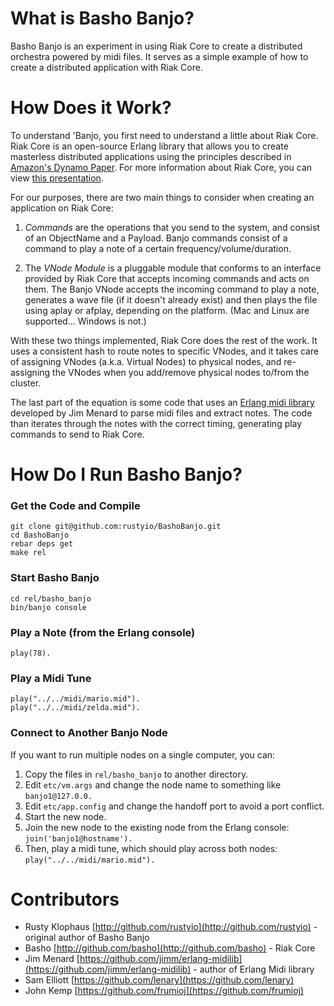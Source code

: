 # What is Basho Banjo?

Basho Banjo is an experiment in using Riak Core to create a
distributed orchestra powered by midi files. It serves as a simple
example of how to create a distributed application with Riak Core.

# How Does it Work?

To understand 'Banjo, you first need to understand a little about Riak
Core. Riak Core is an open-source Erlang library that allows you to
create masterless distributed applications using the principles
described in [Amazon's Dynamo Paper](http://www.allthingsdistributed.com/2007/10/amazons_dynamo.html). For more information about Riak
Core, you can view [this
presentation](http://www.slideshare.net/rklophaus/masterless-distributed-computing-with-riak-core-euc-2010).

For our purposes, there are two main things to consider when creating
an application on Riak Core:

1. *Commands* are the operations that you send to the system, and
consist of an ObjectName and a Payload. Banjo commands consist of a
command to play a note of a certain frequency/volume/duration.

2. The *VNode Module* is a pluggable module that conforms to an interface
provided by Riak Core that accepts incoming commands and acts on
them. The Banjo VNode accepts the incoming command to play a note,
generates a wave file (if it doesn't already exist) and then plays the
file using aplay or afplay, depending on the platform. (Mac and Linux are
supported... Windows is not.)

With these two things implemented, Riak Core does the rest of the
work. It uses a consistent hash to route notes to specific VNodes, and
it takes care of assigning VNodes (a.k.a. Virtual Nodes) to physical
nodes, and re-assigning the VNodes when you add/remove physical
nodes to/from the cluster.

The last part of the equation is some code that uses an [Erlang midi
library](https://github.com/jimm/erlang-midilib) developed by Jim
Menard to parse midi files and extract notes. The code than iterates
through the notes with the correct timing, generating play commands to
send to Riak Core.

# How Do I Run Basho Banjo?

### Get the Code and Compile

    git clone git@github.com:rustyio/BashoBanjo.git
    cd BashoBanjo
    rebar deps get
    make rel

### Start Basho Banjo

    cd rel/basho_banjo
    bin/banjo console

### Play a Note (from the Erlang console)

    play(78).

### Play a Midi Tune

    play("../../midi/mario.mid").
    play("../../midi/zelda.mid").

### Connect to Another Banjo Node

If you want to run multiple nodes on a single computer, you can:

1. Copy the files in `rel/basho_banjo` to another directory.
2. Edit `etc/vm.args` and change the node name to something like `banjo1@127.0.0.`
3. Edit `etc/app.config` and change the handoff port to avoid a port conflict.
4. Start the new node.
5. Join the new node to the existing node from the Erlang console: `join('banjo1@hostname').`
6. Then, play a midi tune, which should play across both nodes: `play("../../midi/mario.mid").`

# Contributors

+ Rusty Klophaus [http://github.com/rustyio](http://github.com/rustyio) - original author of Basho Banjo
+ Basho [http://github.com/basho](http://github.com/basho) - Riak Core
+ Jim Menard [https://github.com/jimm/erlang-midilib](https://github.com/jimm/erlang-midilib) - author of Erlang Midi library
+ Sam Elliott [https://github.com/lenary](https://github.com/lenary)
+ John Kemp [https://github.com/frumioj](https://github.com/frumioj)

